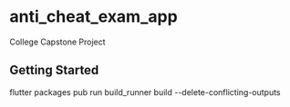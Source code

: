 # anti_cheat_exam_app

College Capstone Project

## Getting Started

flutter packages pub run build_runner build --delete-conflicting-outputs
